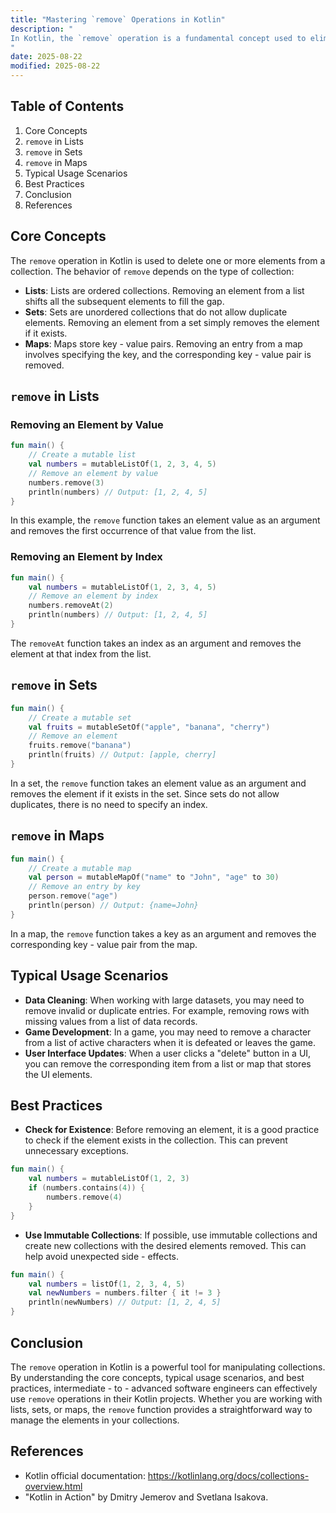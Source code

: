 ```yaml
---
title: "Mastering `remove` Operations in Kotlin"
description: "
In Kotlin, the `remove` operation is a fundamental concept used to eliminate elements from various data structures such as lists, sets, and maps. Understanding how to use `remove` effectively is crucial for software engineers as it allows for dynamic manipulation of data. This blog post will explore the core concepts, typical usage scenarios, and best practices related to `remove` operations in Kotlin.
"
date: 2025-08-22
modified: 2025-08-22
---
```


## Table of Contents
1. Core Concepts
2. `remove` in Lists
3. `remove` in Sets
4. `remove` in Maps
5. Typical Usage Scenarios
6. Best Practices
7. Conclusion
8. References

## Core Concepts
The `remove` operation in Kotlin is used to delete one or more elements from a collection. The behavior of `remove` depends on the type of collection:
- **Lists**: Lists are ordered collections. Removing an element from a list shifts all the subsequent elements to fill the gap.
- **Sets**: Sets are unordered collections that do not allow duplicate elements. Removing an element from a set simply removes the element if it exists.
- **Maps**: Maps store key - value pairs. Removing an entry from a map involves specifying the key, and the corresponding key - value pair is removed.

## `remove` in Lists
### Removing an Element by Value
```kotlin
fun main() {
    // Create a mutable list
    val numbers = mutableListOf(1, 2, 3, 4, 5)
    // Remove an element by value
    numbers.remove(3)
    println(numbers) // Output: [1, 2, 4, 5]
}
```
In this example, the `remove` function takes an element value as an argument and removes the first occurrence of that value from the list.

### Removing an Element by Index
```kotlin
fun main() {
    val numbers = mutableListOf(1, 2, 3, 4, 5)
    // Remove an element by index
    numbers.removeAt(2)
    println(numbers) // Output: [1, 2, 4, 5]
}
```
The `removeAt` function takes an index as an argument and removes the element at that index from the list.

## `remove` in Sets
```kotlin
fun main() {
    // Create a mutable set
    val fruits = mutableSetOf("apple", "banana", "cherry")
    // Remove an element
    fruits.remove("banana")
    println(fruits) // Output: [apple, cherry]
}
```
In a set, the `remove` function takes an element value as an argument and removes the element if it exists in the set. Since sets do not allow duplicates, there is no need to specify an index.

## `remove` in Maps
```kotlin
fun main() {
    // Create a mutable map
    val person = mutableMapOf("name" to "John", "age" to 30)
    // Remove an entry by key
    person.remove("age")
    println(person) // Output: {name=John}
}
```
In a map, the `remove` function takes a key as an argument and removes the corresponding key - value pair from the map.

## Typical Usage Scenarios
- **Data Cleaning**: When working with large datasets, you may need to remove invalid or duplicate entries. For example, removing rows with missing values from a list of data records.
- **Game Development**: In a game, you may need to remove a character from a list of active characters when it is defeated or leaves the game.
- **User Interface Updates**: When a user clicks a "delete" button in a UI, you can remove the corresponding item from a list or map that stores the UI elements.

## Best Practices
- **Check for Existence**: Before removing an element, it is a good practice to check if the element exists in the collection. This can prevent unnecessary exceptions.
```kotlin
fun main() {
    val numbers = mutableListOf(1, 2, 3)
    if (numbers.contains(4)) {
        numbers.remove(4)
    }
}
```
- **Use Immutable Collections**: If possible, use immutable collections and create new collections with the desired elements removed. This can help avoid unexpected side - effects.
```kotlin
fun main() {
    val numbers = listOf(1, 2, 3, 4, 5)
    val newNumbers = numbers.filter { it != 3 }
    println(newNumbers) // Output: [1, 2, 4, 5]
}
```

## Conclusion
The `remove` operation in Kotlin is a powerful tool for manipulating collections. By understanding the core concepts, typical usage scenarios, and best practices, intermediate - to - advanced software engineers can effectively use `remove` operations in their Kotlin projects. Whether you are working with lists, sets, or maps, the `remove` function provides a straightforward way to manage the elements in your collections.

## References
- Kotlin official documentation: https://kotlinlang.org/docs/collections-overview.html
- "Kotlin in Action" by Dmitry Jemerov and Svetlana Isakova.